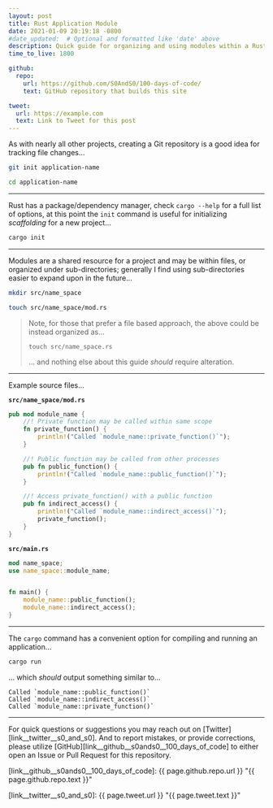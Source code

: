 ```yaml
---
layout: post
title: Rust Application Module
date: 2021-01-09 20:19:18 -0800
#date_updated:  # Optional and formatted like 'date' above
description: Quick guide for organizing and using modules within a Rust application
time_to_live: 1800

github:
  repo:
    url: https://github.com/S0AndS0/100-days-of-code/
    text: GitHub repository that builds this site

tweet:
  url: https://example.com
  text: Link to Tweet for this post
---
```




As with nearly all other projects, creating a Git repository is a good idea for tracking file changes...


```bash
git init application-name

cd application-name
```


---


Rust has a package/dependency manager, check `cargo --help` for a full list of options, at this point the `init` command is useful for initializing _scaffolding_ for a new project...


```bash
cargo init
```


---


Modules are a shared resource for a project and may be within files, or organized under sub-directories; generally I find using sub-directories easier to expand upon in the future...


```bash
mkdir src/name_space

touch src/name_space/mod.rs
```


> Note, for those that prefer a file based approach, the above could be instead organized as...
>
> `touch src/name_space.rs`
>
> ... and nothing else about this guide _should_ require alteration.


---


Example source files...


**`src/name_space/mod.rs`**


```rust
pub mod module_name {
    //! Private function may be called within same scope
    fn private_function() {
        println!("Called `module_name::private_function()`");
    }

    //! Public function may be called from other processes
    pub fn public_function() {
        println!("Called `module_name::public_function()`");
    }

    //! Access private_function() with a public function
    pub fn indirect_access() {
        println!("Called `module_name::indirect_access()`");
        private_function();
    }
}
```


**`src/main.rs`**


```rust
mod name_space;
use name_space::module_name;


fn main() {
    module_name::public_function();
    module_name::indirect_access();
}
```


---



The `cargo` command has a convenient option for compiling and running an application...


```bash
cargo run
```


... which _should_ output something similar to...


```
Called `module_name::public_function()`
Called `module_name::indirect_access()`
Called `module_name::private_function()`
```


---


For quick questions or suggestions you may reach out on [Twitter][link__twitter__s0_and_s0]. And to report mistakes, or provide corrections, please utilize [GitHub][link__github__s0ands0__100_days_of_code] to either open an Issue or Pull Request for this repository.




[link__github__s0ands0__100_days_of_code]: {{ page.github.repo.url }} "{{ page.github.repo.text }}"

[link__twitter__s0_and_s0]: {{ page.tweet.url }} "{{ page.tweet.text }}"

